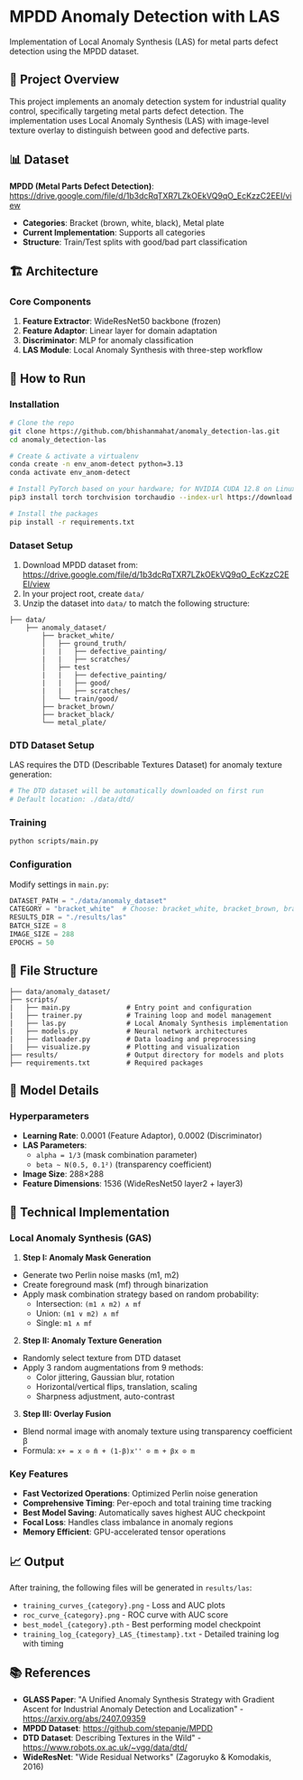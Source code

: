 # MPDD Anomaly Detection with LAS

Implementation of Local Anomaly Synthesis (LAS) for metal parts defect detection using the MPDD dataset.

## 🎯 Project Overview

This project implements an anomaly detection system for industrial quality control, specifically targeting metal parts defect detection. The implementation uses Local Anomaly Synthesis (LAS) with image-level texture overlay to distinguish between good and defective parts.

## 📊 Dataset

**MPDD (Metal Parts Defect Detection)**: https://drive.google.com/file/d/1b3dcRqTXR7LZkOEkVQ9qO_EcKzzC2EEI/view
- **Categories**: Bracket (brown, white, black), Metal plate
- **Current Implementation**: Supports all categories
- **Structure**: Train/Test splits with good/bad part classification

## 🏗️ Architecture

### Core Components
1. **Feature Extractor**: WideResNet50 backbone (frozen)
2. **Feature Adaptor**: Linear layer for domain adaptation  
3. **Discriminator**: MLP for anomaly classification
4. **LAS Module**: Local Anomaly Synthesis with three-step workflow

## 🚀 How to Run

### Installation
```bash
# Clone the repo
git clone https://github.com/bhishanmahat/anomaly_detection-las.git
cd anomaly_detection-las

# Create & activate a virtualenv
conda create -n env_anom-detect python=3.13
conda activate env_anom-detect

# Install PyTorch based on your hardware; for NVIDIA CUDA 12.8 on Linux, use 
pip3 install torch torchvision torchaudio --index-url https://download.pytorch.org/whl/cu128

# Install the packages
pip install -r requirements.txt

```

### Dataset Setup
1. Download MPDD dataset from: https://drive.google.com/file/d/1b3dcRqTXR7LZkOEkVQ9qO_EcKzzC2EEI/view
2. In your project root, create `data/`
3. Unzip the dataset into `data/` to match the following structure:
```
├── data/
    ├── anomaly_dataset/
        ├── bracket_white/
        │   ├── ground_truth/
        |   |   ├── defective_painting/
        |   |   ├── scratches/ 
        │   ├── test
        |   |   ├── defective_painting/
        |   |   ├── good/
        |   |   ├── scratches/ 
        │   └── train/good/
        ├── bracket_brown/
        ├── bracket_black/
        └── metal_plate/
```

### DTD Dataset Setup
LAS requires the DTD (Describable Textures Dataset) for anomaly texture generation:
```bash
# The DTD dataset will be automatically downloaded on first run
# Default location: ./data/dtd/
```

### Training
```bash
python scripts/main.py
```

### Configuration
Modify settings in `main.py`:
```python
DATASET_PATH = "./data/anomaly_dataset"
CATEGORY = "bracket_white"  # Choose: bracket_white, bracket_brown, bracket_black, metal_plate
RESULTS_DIR = "./results/las"
BATCH_SIZE = 8
IMAGE_SIZE = 288
EPOCHS = 50
```

## 📁 File Structure

```
├── data/anomaly_dataset/
├── scripts/
|   ├── main.py              # Entry point and configuration
|   ├── trainer.py           # Training loop and model management
|   ├── las.py               # Local Anomaly Synthesis implementation
|   ├── models.py            # Neural network architectures
|   ├── datloader.py         # Data loading and preprocessing
|   ├── visualize.py         # Plotting and visualization
├── results/                 # Output directory for models and plots
├── requirements.txt         # Required packages
```

## 🔧 Model Details

### Hyperparameters
- **Learning Rate**: 0.0001 (Feature Adaptor), 0.0002 (Discriminator)
- **LAS Parameters**:
  - `alpha = 1/3` (mask combination parameter)
  - `beta ~ N(0.5, 0.1²)` (transparency coefficient)
- **Image Size**: 288×288
- **Feature Dimensions**: 1536 (WideResNet50 layer2 + layer3)

## 🔬 Technical Implementation

### Local Anomaly Synthesis (GAS)
1. **Step I: Anomaly Mask Generation**
  - Generate two Perlin noise masks (m1, m2)
  - Create foreground mask (mf) through binarization
  - Apply mask combination strategy based on random probability:
    - Intersection: `(m1 ∧ m2) ∧ mf`
    - Union: `(m1 ∨ m2) ∧ mf`
    - Single: `m1 ∧ mf`
2. **Step II: Anomaly Texture Generation**
  - Randomly select texture from DTD dataset
  - Apply 3 random augmentations from 9 methods:
    - Color jittering, Gaussian blur, rotation
    - Horizontal/vertical flips, translation, scaling
    - Sharpness adjustment, auto-contrast
3. **Step III: Overlay Fusion**
  - Blend normal image with anomaly texture using transparency coefficient β
  - Formula: `x+ = x ⊙ m̄ + (1-β)x'' ⊙ m + βx ⊙ m`

### Key Features
- **Fast Vectorized Operations**: Optimized Perlin noise generation
- **Comprehensive Timing**: Per-epoch and total training time tracking
- **Best Model Saving**: Automatically saves highest AUC checkpoint
- **Focal Loss**: Handles class imbalance in anomaly regions
- **Memory Efficient**: GPU-accelerated tensor operations

## 📈 Output

After training, the following files will be generated in `results/las`:
- `training_curves_{category}.png` - Loss and AUC plots
- `roc_curve_{category}.png` - ROC curve with AUC score
- `best_model_{category}.pth` - Best performing model checkpoint
- `training_log_{category}_LAS_{timestamp}.txt` - Detailed training log with timing

## 📚 References

- **GLASS Paper**: "A Unified Anomaly Synthesis Strategy with Gradient Ascent for Industrial Anomaly Detection and Localization" - https://arxiv.org/abs/2407.09359
- **MPDD Dataset**: https://github.com/stepanje/MPDD
- **DTD Dataset**: Describing Textures in the Wild" - https://www.robots.ox.ac.uk/~vgg/data/dtd/
- **WideResNet**: "Wide Residual Networks" (Zagoruyko & Komodakis, 2016)
